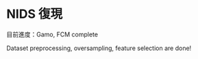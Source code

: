 # NIDS 復現

目前進度：Gamo, FCM complete

Dataset preprocessing, oversampling, feature selection are done!
